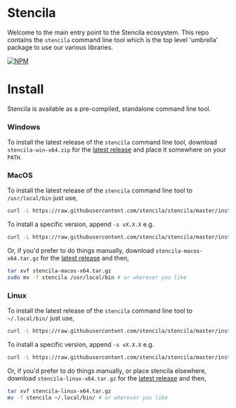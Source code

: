 # Stencila

Welcome to the main entry point to the Stencila ecosystem. This repo contains the `stencila` command line tool which is the top level 'umbrella' package to use our various libraries.

[![NPM](http://img.shields.io/npm/v/stencila.svg?style=flat)](https://www.npmjs.com/package/stencila)

# Install

Stencila is available as a pre-compiled, standalone command line tool.

### Windows

To install the latest release of the `stencila` command line tool, download `stencila-win-x64.zip` for the [latest release](https://github.com/stencila/stencila/releases/) and place it somewhere on your `PATH`.

### MacOS

To install the latest release of the `stencila` command line tool to `/usr/local/bin` just use,

```bash
curl -L https://raw.githubusercontent.com/stencila/stencila/master/install.sh | bash
```

To install a specific version, append `-s vX.X.X` e.g.

```bash
curl -L https://raw.githubusercontent.com/stencila/stencila/master/install.sh | bash -s v0.33.0
```

Or, if you'd prefer to do things manually, download `stencila-macos-x64.tar.gz` for the [latest release](https://github.com/stencila/stencila/releases/) and then,

```bash
tar xvf stencila-macos-x64.tar.gz
sudo mv -f stencila /usr/local/bin # or wherever you like
```

### Linux

To install the latest release of the `stencila` command line tool to `~/.local/bin/` just use,

```bash
curl -L https://raw.githubusercontent.com/stencila/stencila/master/install.sh | bash
```

To install a specific version, append `-s vX.X.X` e.g.

```bash
curl -L https://raw.githubusercontent.com/stencila/stencila/master/install.sh | bash -s v0.33.0
```

Or, if you'd prefer to do things manually, or place stencila elsewhere, download `stencila-linux-x64.tar.gz` for the [latest release](https://github.com/stencila/stencila/releases/) and then,

```bash
tar xvf stencila-linux-x64.tar.gz
mv -f stencila ~/.local/bin/ # or wherever you like
```
